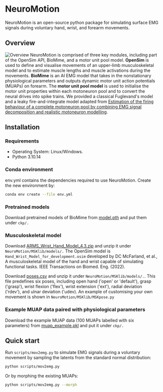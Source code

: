 # NeuroMotion
NeuroMotion is an open-source python package for simulating surface EMG signals during voluntary hand, wrist, and forearm movements.

## Overview
![Overview](https://github.com/shihan-ma/NeuroMotion/blob/master/images/schematic.png)
NeuroMotion is comprised of three key modules, including part of the OpenSim API, BioMime, and a motor unit pool model. **OpenSim** is used to define and visualise movements of an upper-limb musculoskeletal model and to estimate muscle lengths and muscle activations during the movements. **BioMime** is an AI EMG model that takes in the nonstationary physiological parameters and outputs dynamic motor unit action potentials (MUAPs) on forearm. The **motor unit pool model** is used to initialise the motor unit properties within each motoneuron pool and to convert the neural drives into spike trains. We provided a classical Fuglevand's model and a leaky fire-and-integrate model adapted from [Estimation of the firing behaviour of a complete motoneuron pool by combining EMG signal decomposition and realistic motoneuron modelling](https://github.com/ArnaultCAILLET/Caillet-et-al-2022-PLOS_Comput_Biol).

## Installation

### Requirements
- Operating System: Linux/Windows.
- Python 3.10.14

### Conda environment
env.yml contains the dependencies required to use NeuroMotion. Create the new environment by:

```bash
conda env create --file env.yml
```

### Pretrained models
Download pretrained models of BioMime from [model.pth](https://drive.google.com/drive/folders/17Z2QH5NNaIv9p4iDq8HqytFaYk9Qnv2C?usp=sharing) and put them under `ckp/.`

### Musculoskeletal model
Download [ARMS_Wrist_Hand_Model_4.3.zip](https://drive.google.com/drive/folders/17Z2QH5NNaIv9p4iDq8HqytFaYk9Qnv2C?usp=sharing) and unzip it under `NeuroMotion/MSKlib/models/.`
The OpenSim model is `Hand_Wrist_Model_for_development.osim` developed by DC McFarland, et al., A musculoskeletal model of the hand and wrist capable of simulating functional tasks. IEEE Transactions on Biomed. Eng. (2022).

Download [poses.csv](https://drive.google.com/drive/folders/17Z2QH5NNaIv9p4iDq8HqytFaYk9Qnv2C?usp=sharing) and unzip it under `NeuroMotion/MSKlib/models/.`. This file predefines six poses, including open hand ('open' or 'default'), grasp ('grasp'), wrist flexion ('flex'), wrist extension ('ext'), radial deviation ('rdev'), and ulnar deviation ('udev). An example of customising your own movement is shown in `NeuroMotion/MSKlib/MSKpose.py`

### Example MUAP data paired with physiological parameters
Download the example MUAP data (100 MUAPs labelled with six parameters) from [muap_example.pkl](https://drive.google.com/file/d/1xxeXF4RS7qH-kq3yrfCiWIQ7DemMounr/view?usp=sharing) and put it under `ckp/.`


## Quick start
Run `scripts/mov2emg.py` to simulate EMG signals during a voluntary movement by sampling the latents from the standard normal distribution:
```bash
python scripts/mov2emg.py
```
Or by morphing the existing MUAPs:
```bash
python scripts/mov2emg.py --morph
```
